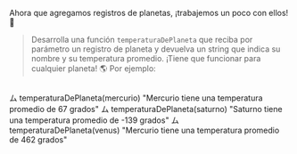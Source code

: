 Ahora que agregamos registros de planetas, ¡trabajemos un poco con ellos! :muscle:

> Desarrolla una función `temperaturaDePlaneta` que reciba por parámetro un registro de planeta y devuelva un string que indica su nombre y su temperatura promedio. ¡Tiene que funcionar para cualquier planeta! :earth_americas: Por ejemplo:

> ```javacsript
ム temperaturaDePlaneta(mercurio)
  "Mercurio tiene una temperatura promedio de 67 grados"
ム temperaturaDePlaneta(saturno)
  "Saturno tiene una temperatura promedio de -139 grados"
ム temperaturaDePlaneta(venus)
  "Mercurio tiene una temperatura promedio de 462 grados"
```
